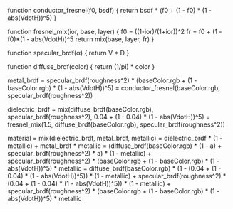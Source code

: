 
function conductor_fresnel(f0, bsdf) {
return bsdf * (f0 + (1 - f0) * (1 - abs(VdotH))^5)
}

function fresnel_mix(ior, base, layer) {
f0 = ((1-ior)/(1+ior))^2
fr = f0 + (1 - f0)*(1 - abs(VdotH))^5
return mix(base, layer, fr)
}

function specular_brdf(α) {
return V * D
}

function diffuse_brdf(color) {
return (1/pi) * color
}

metal_brdf = specular_brdf(roughness^2) * (baseColor.rgb + (1 - baseColor.rgb) * (1 - abs(VdotH))^5)
          = conductor_fresnel(baseColor.rgb, specular_brdf(roughness^2))

dielectric_brdf = mix(diffuse_brdf(baseColor.rgb), specular_brdf(roughness^2), 0.04 + (1 - 0.04) * (1 - abs(VdotH))^5)
                = fresnel_mix(1.5, diffuse_brdf(baseColor.rgb), specular_brdf(roughness^2))

material = mix(dielectric_brdf, metal_brdf, metallic)
         = dielectric_brdf * (1 - metallic) + metal_brdf * metallic
         = (diffuse_brdf(baseColor.rgb) * (1 - a) + specular_brdf(roughness^2) * a) * (1 - metallic) 
           + specular_brdf(roughness^2) * (baseColor.rgb + (1 - baseColor.rgb) * (1 - abs(VdotH))^5) * metallic 
        = diffuse_brdf(baseColor.rgb) * (1 - (0.04 + (1 - 0.04) * (1 - abs(VdotH))^5)) * (1 - metallic)
           + specular_brdf(roughness^2) * (0.04 + (1 - 0.04) * (1 - abs(VdotH))^5)) * (1 - metallic) 
            + specular_brdf(roughness^2) * (baseColor.rgb + (1 - baseColor.rgb) * (1 - abs(VdotH))^5) * metallic 